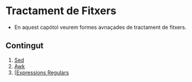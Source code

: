 # Tractament de Fitxers

-  En aquest capótol veurem formes avnaçades de tractament de fitxers.

## Contingut


1. [Sed](./SED/sed.m)
2. [Awk](./AWK/awk.md)
3. [[Expressions Regulars](./AWK/ExpressionsRegulars/ExpressionsRegulars.md)

